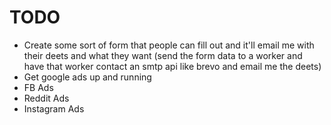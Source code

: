 # TODO
- Create some sort of form that people can fill out and it'll email me with their deets and what they want (send the form data to a worker and have that worker contact an smtp api like brevo and email me the deets)
- Get google ads up and running
- FB Ads
- Reddit Ads
- Instagram Ads
